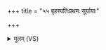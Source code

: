 +++
title = "५५ बृहस्पतिःप्रथमः सूर्यायाः"

+++
<details><summary>मूलम् (VS)</summary>

बृह॒स्पतिः॑प्रथ॒मः सू॒र्यायाः॑ शी॒र्षे केशाँ॑ अकल्पयत्। तेने॒माम॑श्विना॒ नारीं॒ पत्ये॒सं शो॑भयामसि ॥
</details>
